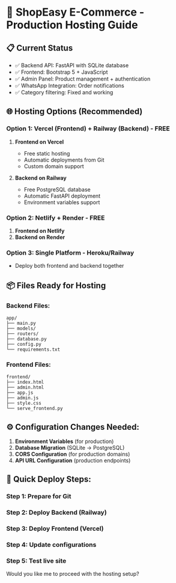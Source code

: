 # 🚀 ShopEasy E-Commerce - Production Hosting Guide

## 📋 Current Status
- ✅ Backend API: FastAPI with SQLite database
- ✅ Frontend: Bootstrap 5 + JavaScript
- ✅ Admin Panel: Product management + authentication
- ✅ WhatsApp Integration: Order notifications
- ✅ Category filtering: Fixed and working

## 🌐 Hosting Options (Recommended)

### Option 1: Vercel (Frontend) + Railway (Backend) - FREE
1. **Frontend on Vercel**
   - Free static hosting
   - Automatic deployments from Git
   - Custom domain support

2. **Backend on Railway**
   - Free PostgreSQL database
   - Automatic FastAPI deployment
   - Environment variables support

### Option 2: Netlify + Render - FREE
1. **Frontend on Netlify**
2. **Backend on Render**

### Option 3: Single Platform - Heroku/Railway
- Deploy both frontend and backend together

## 📦 Files Ready for Hosting

### Backend Files:
```
app/
├── main.py
├── models/
├── routers/
├── database.py
├── config.py
└── requirements.txt
```

### Frontend Files:
```
frontend/
├── index.html
├── admin.html  
├── app.js
├── admin.js
├── style.css
└── serve_frontend.py
```

## ⚙️ Configuration Changes Needed:

1. **Environment Variables** (for production)
2. **Database Migration** (SQLite → PostgreSQL)
3. **CORS Configuration** (for production domains)
4. **API URL Configuration** (production endpoints)

## 🚀 Quick Deploy Steps:

### Step 1: Prepare for Git
### Step 2: Deploy Backend (Railway)
### Step 3: Deploy Frontend (Vercel)
### Step 4: Update configurations
### Step 5: Test live site

Would you like me to proceed with the hosting setup?